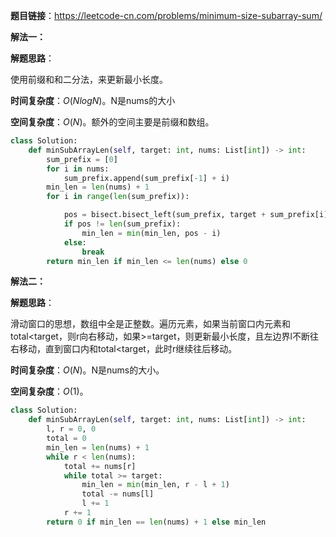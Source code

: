 **题目链接**：https://leetcode-cn.com/problems/minimum-size-subarray-sum/

**解法一：**

**解题思路**：

使用前缀和和二分法，来更新最小长度。

**时间复杂度**：$O(NlogN)$。N是nums的大小

**空间复杂度**：$O(N)$。额外的空间主要是前缀和数组。

```python
class Solution:
    def minSubArrayLen(self, target: int, nums: List[int]) -> int:
        sum_prefix = [0]
        for i in nums:
            sum_prefix.append(sum_prefix[-1] + i)
        min_len = len(nums) + 1
        for i in range(len(sum_prefix)):

            pos = bisect.bisect_left(sum_prefix, target + sum_prefix[i])
            if pos != len(sum_prefix):
                min_len = min(min_len, pos - i)
            else:
                break
        return min_len if min_len <= len(nums) else 0
```

**解法二：**

**解题思路**：

滑动窗口的思想，数组中全是正整数。遍历元素，如果当前窗口内元素和total<target，则r向右移动，如果>=target，则更新最小长度，且左边界l不断往右移动，直到窗口内和total<target，此时r继续往后移动。

**时间复杂度**：$O(N)$。N是nums的大小。

**空间复杂度**：$O(1)$。

```python
class Solution:
    def minSubArrayLen(self, target: int, nums: List[int]) -> int:
        l, r = 0, 0 
        total = 0
        min_len = len(nums) + 1
        while r < len(nums):
            total += nums[r]
            while total >= target:
                min_len = min(min_len, r - l + 1)
                total -= nums[l]
                l += 1
            r += 1
        return 0 if min_len == len(nums) + 1 else min_len        
```



